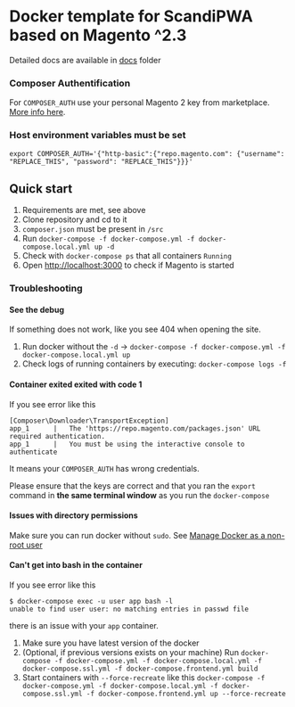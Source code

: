 # Docker template for ScandiPWA based on Magento ^2.3

Detailed docs are available in [docs](docs) folder

### Composer Authentification

For `COMPOSER_AUTH` use your personal Magento 2 key from marketplace. [More info here](docs/A-requirements.md).


### Host environment variables must be set

```
export COMPOSER_AUTH='{"http-basic":{"repo.magento.com": {"username": "REPLACE_THIS", "password": "REPLACE_THIS"}}}'
```

## Quick start

1.  Requirements are met, see above
1.  Clone repository and cd to it
2.  `composer.json` must be present in `/src`
4.  Run `docker-compose -f docker-compose.yml -f docker-compose.local.yml up -d`
5.  Check with `docker-compose ps` that all containers `Running`
6.  Open <http://localhost:3000> to check if Magento is started

### Troubleshooting

#### See the debug

If something does not work, like you see 404 when opening the site.

1.  Run docker without the `-d` -> `docker-compose -f docker-compose.yml -f docker-compose.local.yml up`
2.  Check logs of running containers by executing: `docker-compose logs -f`

#### Container exited exited with code 1

If you see error like this
```
[Composer\Downloader\TransportException]                                   
app_1      |   The 'https://repo.magento.com/packages.json' URL required authentication.  
app_1      |   You must be using the interactive console to authenticate
```

It means your `COMPOSER_AUTH` has wrong credentials. 

Please ensure that the keys are correct and that you ran the `export` command in **the same terminal window** as you 
run the `docker-compose`

#### Issues with directory permissions

Make sure you can run docker without `sudo`. See [Manage Docker as a non-root user](https://docs.docker.com/install/linux/linux-postinstall/)

#### Can't get into bash in the container

If you see error like this
```
$ docker-compose exec -u user app bash -l
unable to find user user: no matching entries in passwd file
``` 
there is an issue with your `app` container.

1. Make sure you have latest version of the docker
2. (Optional, if previous versions exists on your machine) Run `docker-compose -f docker-compose.yml -f docker-compose.local.yml -f docker-compose.ssl.yml -f docker-compose.frontend.yml build`
3. Start containers with `--force-recreate` like this `docker-compose -f docker-compose.yml -f docker-compose.local.yml -f docker-compose.ssl.yml -f docker-compose.frontend.yml up --force-recreate`
